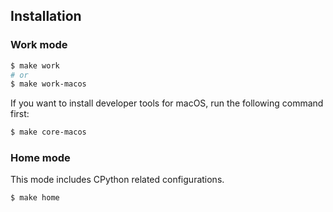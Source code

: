 ## Installation

### Work mode

```sh
$ make work
# or
$ make work-macos
```

If you want to install developer tools for macOS, run the following command first:

```sh
$ make core-macos
```

### Home mode

This mode includes CPython related configurations.

```sh
$ make home
```
